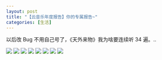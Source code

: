 ```yaml
---
layout: post
title: "【云音乐年度报告】你的专属报告~"
categories: [生活]
---
```


以后改 Bug 不用自己号了，《天外来物》我为啥要连续听 34 遍。..

![](/life/imgs/2020/1228/Screenshot_20211228-223111.jpg)
![](/life/imgs/2020/1228/Screenshot_20211228-223503.jpg)
![](/life/imgs/2020/1228/Screenshot_20201228-214832.jpg)
![](/life/imgs/2020/1228/Screenshot_20201228-214847.jpg)
![](/life/imgs/2020/1228/Screenshot_20201228-214853.jpg)
![](/life/imgs/2020/1228/Screenshot_20201228-214900.jpg)
![](/life/imgs/2020/1228/Screenshot_20211228-223451.jpg)
![](/life/imgs/2020/1228/Screenshot_20211228-223143.jpg)
